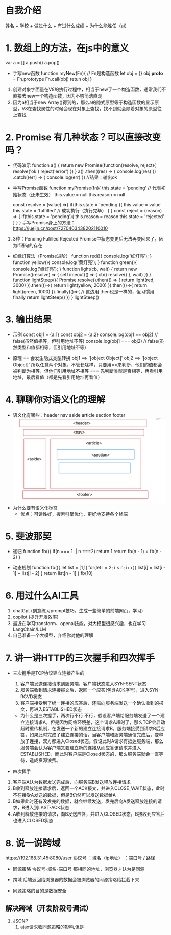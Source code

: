 # 自我介绍
姓名 + 学校 + 做过什么 + 有过什么成绩 + 为什么能胜任（ai）


# 1. 数组上的方法，在js中的意义
var a = []
a.push()
a.pop()

- 手写new函数
function myNew(Fn){ // Fn是构造函数
    let obj = {}
    obj.__proto__ = Fn.prototype
    Fn.call(obj)
    retun obj
}

1. 创建对象字面量在V8的执行过程中，相当于new了一个构造函数，通常我们不直接去new一个构造函数，因为不够简洁直观
2. 因为a相当于new Array()得到的，那么a的隐式原型等于构造函数的显示原型，V8在查找属性的时候会现在对象上查找，找不到就会顺着对象的原型往上查找


# 2. Promise 有几种状态？可以直接改变吗？
- 代码演示
function a() {
    return new Promise(function(resolve, reject){
        resolve('ok')
        reject('error')
    })
}
a()
.then((res) => {
    console.log(res)
})
.catch((err) => {
    console.log(err)
})
//结果：输出ok

- 手写Promise函数
function myPromise(fn){
    this.state = 'pending'  // 代表初始状态（还未生效）
    this.value = null
    this.reason = null

    const resolve = (value) =>{
        if(this.state = 'pending'){
            this.value = value
            this.state = 'fulfilled'    // 成功执行（执行完毕）
        }
    }
    const reject = (reason) => {
        if(this.state = 'pending'){
            this.reason = reason
            this.state = 'rejected'
        }
    }
}
手写Promise身上的方法：https://juejin.cn/post/7270403438202110010

1. 3种：Pending Fufilled Rejected
    Promise中状态变更后无法再变回来了，因为if语句的存在

- 红绿灯算法（Promise进阶）
function red(){
    console.log('红灯亮');
}
function yellow(){
    console.log('黄灯亮');
}
function green(){
    console.log('绿灯亮');
}
function light(cb, wait) {
    return new Promise((resolve) => {
        setTimeout(() => {
            cb()
            resolve()
        }, wait)
    })
}
function lightSteep(){
    Promise.resolve().then(() => {
        return light(red, 3000)
    }).then(()=>{
        return light(yellow, 2000)
    }).then(()=>{
        return light(green, 1000)
    }).finally(()=>{    // 这边用.then也是一样的，但习惯用finally
        return lightSteep() 
    })
}
lightSteep()


# 3. 输出结果
- 示例
const obj1 = {a:1}
const obj2 = {a:2}
console.log(obj1 == obj2)   // false(虽然值相等，但引用地址不等)
console.log(obj1 === obj2)  // false(虽然类型和值都相等，但引用地址不等)

- 原理
== 会发生隐式类型转换
obj1 ==> '[object Object]'
obj2 ==> '[object Object]'
所以任意两个对象，不管长啥样，只要用==来判断，他们的值都会被判断为相等，但他们引用地址不相等
=== 先判断类型是否相等，再看引用地址，最后看值（都是先看引用地址再看值）


# 4. 聊聊你对语义化的理解
- 语义化有哪些：header nav aside article section footer
![alt text](image.png)
- 为什么要有语义化标签
    - 优点：可读性好，搜素引擎优化，更好地支持各个终端


# 5. 斐波那契
- 递归
function fb(){
    if(n === 1 || n ===2) return 1
    return fb(n - 1) + fb(n - 2) 
}

- 动态规划
function fb(){
    let list = [1,1]
    for(let i = 2; i < n; i++){
        list[i] = list[i - 1] + list[i - 2]
    }
    return list[n - 1]
}
fb(10)


# 6. 用过什么AI工具
1. chatGpt  (刻意练习prompt技巧，生成一些简单的前端网页，学习)
2. copilot   (提升开发效率)
3. 最近在学习transform、openai技能，对大模型很感兴趣，也在学习LangChain/LLM
4. 自己准备一个大模型，介绍你对他的理解


# 7. 讲一讲HTTP的三次握手和四次挥手
- 三次握手是TCP协议建立连接产生的
    1. 客户端发送连接请求到服务端，客户端状态进入SYN-SENT状态
    2. 服务端收到请求连接报文后，返回一个应答(包含ACK序号)，进入SYN-RCVD状态
    3. 客户端接受到了统一连接的应答后，还需向服务端发送一个确认收到的报文，再进入ESTABLISHED状态

    - 为什么是三次握手，两次行不行
        不行，假设客户端给服务端发送了一个建立连接请求A，但是因为网络环境差，这个请求A超时了，那么TCP会启动超时重传机制，在发送一个新的建立连接请求B，服务端接受到请求B后应答，如果此时完成了建立连接的话，当客户端和服务端通信完成后，变释放了连接，双方都进入Closed状态。假设此时A请求有抵达服务端，那么服务端会认为客户端又要建立新的连接从而应答该请求并进入ESTABLISHED，而此时客户端是Closed状态的，那么服务端就会一直等待，造成资源浪费。

- 四次挥手
1. 客户端A认为数据发送完成后，向服务端B发送释放连接请求
2. B收到释放连接请求后，返回一个ACK报文，并进入CLOSE_WAIT状态，此时不在接受A发送的数据，但是B仍然可以发送数据给A
3. B如果此时还有没发完的数据，就会继续发送，发完后向A发送释放连接的请求，B进入到LAST-ACK状态
4. A收到释放连接的请求，向B发送应答，并进入CLOSED状态，B接收到应答后也进入CLOSED状态


# 8. 说一说跨域
https://192.168.31.45:8080/user
协议号 ：域名（ip地址） ：端口号 / 路径

- 同源策略
    协议号-域名-端口号 都相同的地址，浏览器才认为是同源

- 跨域
    后端返回给浏览器的数据会被浏览器的同源策略给拦截下来

- 同源策略的目的是数据安全

## 解决跨域（开发阶段号调试）
1. JSONP
    1. ajax请求收同源策略的影响,但是<script>上的src属性不受同源策略的影响,且该属性也会导致浏览器发送一个请求